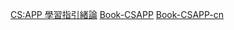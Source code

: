 [CS:APP 學習指引緒論](https://hackmd.io/@sysprog/CSAPP/https%3A%2F%2Fhackmd.io%2Fs%2FSJ7V-qikG?type=book)
[Book-CSAPP](https://github.com/iWangMu/Book-CSAPP/blob/master/_Attachments/Computer_Systems_A_Programmers_Perspective(3rd).pdf)
[Book-CSAPP-cn](https://github.com/iWangMu/Book-CSAPP)
